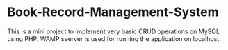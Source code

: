 # Book-Record-Management-System
This is a mini project to implement very basic CRUD operations on MySQL  using PHP.
WAMP seerver is used for running the application on localhost.
